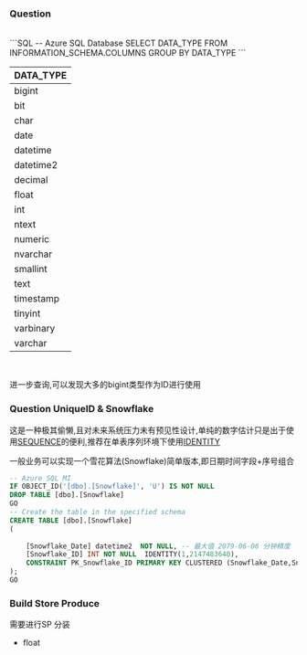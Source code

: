### Question
<BR>
```SQL
-- Azure SQL Database 
SELECT DATA_TYPE
FROM INFORMATION_SCHEMA.COLUMNS
GROUP BY DATA_TYPE
```
<BR>  

| DATA_TYPE |
| --------- |
| bigint    |
| bit       |
| char      |
| date      |
| datetime  |
| datetime2 |
| decimal   |
| float     |
| int       |
| ntext     |
| numeric   |
| nvarchar  |
| smallint  |
| text      |
| timestamp |
| tinyint   |
| varbinary |
| varchar   |

<BR> 


进一步查询,可以发现大多的bigint类型作为ID进行使用<BR>
### Question UniqueID & Snowflake
这是一种极其偷懒,且对未来系统压力未有预见性设计,单纯的数字估计只是出于使用[SEQUENCE](https://docs.microsoft.com/en-us/sql/t-sql/statements/create-sequence-transact-sql?view=sql-server-ver15)的便利,推荐在单表序列环境下使用[IDENTITY](https://docs.microsoft.com/en-us/sql/t-sql/statements/create-table-transact-sql-identity-property?view=sql-server-ver15)<BR>

一般业务可以实现一个雪花算法(Snowflake)简单版本,即日期时间字段+序号组合

```SQL
-- Azure SQL MI 
IF OBJECT_ID('[dbo].[Snowflake]', 'U') IS NOT NULL
DROP TABLE [dbo].[Snowflake]
GO
-- Create the table in the specified schema
CREATE TABLE [dbo].[Snowflake]
(
  
    [Snowflake_Date] datetime2  NOT NULL, -- 最大值 2079-06-06 分钟精度
    [Snowflake_ID] INT NOT NULL  IDENTITY(1,2147483640),
    CONSTRAINT PK_Snowflake_ID PRIMARY KEY CLUSTERED (Snowflake_Date,Snowflake_ID)
);
GO

```

### Build Store Produce

需要进行SP 分装





 - float